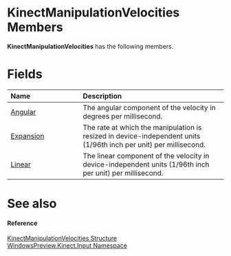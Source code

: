 KinectManipulationVelocities Members  
====================================  

**KinectManipulationVelocities** has the following members.  

<span id="publicfieldsSection"></span>

Fields  
======  

<table>
<colgroup>
<col width="30%" />
<col width="60%" />
</colgroup>
<thead>
<tr class="header">
<th align="left">Name</th>
<th align="left">Description</th>
</tr>
</thead>
<tbody>
<tr class="odd">
<td align="left"><a href="KinectManipulationVelocities/Angular_Field.md">Angular</a></td>
<td align="left">The angular component of the velocity in degrees per millisecond.</td>
</tr>
<tr class="even">
<td align="left"><a href="KinectManipulationVelocities/Expansion_Field.md">Expansion</a></td>
<td align="left">The rate at which the manipulation is resized in device-independent units (1/96th inch per unit) per millisecond.</td>
</tr>
<tr class="odd">
<td align="left"><a href="KinectManipulationVelocities/Linear_Field.md">Linear</a></td>
<td align="left">The linear component of the velocity in device-independent units (1/96th inch per unit) per millisecond.</td>
</tr>
</tbody>
</table>

<span id="ID4EK"></span>

See also  
========  

<span id="ID4EM"></span>
#### Reference  

[KinectManipulationVelocities Structure](../KinectManipulationVelocities.md)  
 [WindowsPreview.Kinect.Input Namespace](../../Kinect.Input.md)  



<!--Please do not edit the data in the comment block below.-->
<!--
TOCTitle : KinectManipulationVelocities Members
RLTitle : KinectManipulationVelocities Members
KeywordF : WindowsPreview.Kinect.Input.KinectManipulationVelocities
KeywordF : KinectManipulationVelocities
KeywordK : KinectManipulationVelocities structure
KeywordK : KinectManipulationVelocities structure, all members
KeywordK : WindowsPreview.Kinect.Input.KinectManipulationVelocities structure
HelpPriority : 1
KeywordA : AllMembers.T:WindowsPreview.Kinect.Input.KinectManipulationVelocities
AssetID : AllMembers.T:WindowsPreview.Kinect.Input.KinectManipulationVelocities
Locale : en-us
CommunityContent : 1
TargetOS : Windows
TopicType : kbSyntax
DocSet : K4Wv2
ProjType : K4Wv2Proj
Technology : Kinect for Windows
Product : Kinect for Windows SDK v2
productversion : 20
-->
